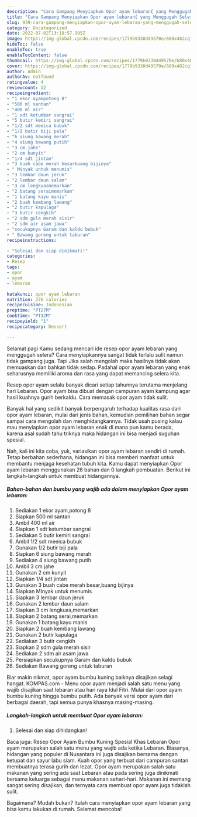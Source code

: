 ```yaml
---
description: "Cara Gampang Menyiapkan Opor ayam lebaran{ yang Menggugah Selera,  Menu Buat lebaran"
title: "Cara Gampang Menyiapkan Opor ayam lebaran{ yang Menggugah Selera,  Menu Buat lebaran"
slug: 939-cara-gampang-menyiapkan-opor-ayam-lebaran-yang-menggugah-selera-menu-buat-lebaran
category: Uncategorized
date: 2022-07-02T13:18:57.995Z
image: https://img-global.cpcdn.com/recipes/1779b9330d49570e/680x482cq70/opor-ayam-lebaran-foto-resep-utama.jpg
hideToc: false
enableToc: true
enableTocContent: false
thumbnail: https://img-global.cpcdn.com/recipes/1779b9330d49570e/680x482cq70/opor-ayam-lebaran-foto-resep-utama.jpg
cover: https://img-global.cpcdn.com/recipes/1779b9330d49570e/680x482cq70/opor-ayam-lebaran-foto-resep-utama.jpg
author: Admin
authorAv: notfound
ratingvalue: 4
reviewcount: 12
recipeingredient:
- "1 ekor ayampotong 8"
- "500 ml santan"
- "400 ml air"
- "1 sdt ketumbar sangrai"
- "5 butir kemiri sangrai"
- "1/2 sdt meeica bubuk"
- "1/2 butir biji pala"
- "6 siung bawang merah"
- "4 siung bawang putih"
- "3 cm jahe"
- "2 cm kunyit"
- "1/4 sdt jintan"
- "3 buah cabe merah besarbuang bijinya"
- " Minyak untuk menumis"
- "3 lembar daun jeruk"
- "2 lembar daun salam"
- "3 cm lengkuasmemarkan"
- "2 batang seraimemarkan"
- "1 batang kayu manis"
- "2 buah kembang lawang"
- "2 butir kapulaga"
- "3 butir cengkih"
- "2 sdm gula merah sisir"
- "2 sdm air asam jawa"
- "secukupnya Garam dan kaldu bubuk"
- " Bawang goreng untuk taburan"
recipeinstructions:

- "Selesai dan siap dinikmati!"
categories:
- Resep
tags:
- opor
- ayam
- lebaran

katakunci: opor ayam lebaran 
nutrition: 276 calories
recipecuisine: Indonesian
preptime: "PT27M"
cooktime: "PT32M"
recipeyield: "1"
recipecategory: Dessert

---
```



Selamat pagi Kamu sedang mencari ide resep opor ayam lebaran yang menggugah selera? Cara menyiapkannya sangat tidak terlalu sulit namun tidak gampang juga. Tapi Jika salah mengolah maka hasilnya tidak akan memuaskan dan bahkan tidak sedap. Padahal opor ayam lebaran yang enak seharusnya memiliki aroma dan rasa yang dapat memancing selera kita.


Resep opor ayam selalu banyak dicari setiap tahunnya terutama menjelang hari Lebaran. Opor ayam bisa dibuat dengan campuran ayam kampung agar hasil kuahnya gurih berkaldu. Cara memasak opor ayam tidak sulit.

Banyak hal yang sedikit banyak berpengaruh terhadap kualitas rasa dari opor ayam lebaran, mulai dari jenis bahan, kemudian pemilihan bahan segar sampai cara mengolah dan menghidangkannya. Tidak usah pusing kalau mau menyiapkan opor ayam lebaran enak di mana pun kamu berada, karena asal sudah tahu triknya maka hidangan ini bisa menjadi suguhan spesial.


Nah, kali ini kita coba, yuk, variasikan opor ayam lebaran sendiri di rumah. Tetap berbahan sederhana, hidangan ini bisa memberi manfaat untuk membantu menjaga kesehatan tubuh kita. Kamu dapat menyiapkan Opor ayam lebaran menggunakan 26 bahan dan 0 langkah pembuatan. Berikut ini langkah-langkah untuk membuat hidangannya.

<!--inarticleads1-->

##### Bahan-bahan dan bumbu yang wajib ada dalam menyiapkan Opor ayam lebaran:

1. Sediakan 1 ekor ayam,potong 8
1. Siapkan 500 ml santan
1. Ambil 400 ml air
1. Siapkan 1 sdt ketumbar sangrai
1. Sediakan 5 butir kemiri sangrai
1. Ambil 1/2 sdt meeica bubuk
1. Gunakan 1/2 butir biji pala
1. Siapkan 6 siung bawang merah
1. Sediakan 4 siung bawang putih
1. Ambil 3 cm jahe
1. Gunakan 2 cm kunyit
1. Siapkan 1/4 sdt jintan
1. Gunakan 3 buah cabe merah besar,buang bijinya
1. Siapkan  Minyak untuk menumis
1. Siapkan 3 lembar daun jeruk
1. Gunakan 2 lembar daun salam
1. Siapkan 3 cm lengkuas,memarkan
1. Siapkan 2 batang serai,memarkan
1. Gunakan 1 batang kayu manis
1. Siapkan 2 buah kembang lawang
1. Gunakan 2 butir kapulaga
1. Sediakan 3 butir cengkih
1. Siapkan 2 sdm gula merah sisir
1. Sediakan 2 sdm air asam jawa
1. Persiapkan secukupnya Garam dan kaldu bubuk
1. Sediakan  Bawang goreng untuk taburan


Biar makin nikmat, opor ayam bumbu kuning baiknya disajikan selagi hangat. KOMPAS.com - Menu opor ayam menjadi salah satu menu yang wajib disajikan saat lebaran atau hari raya Idul Fitri. Mulai dari opor ayam bumbu kuning hingga bumbu putih. Ada banyak versi opor ayam dari berbagai daerah, tapi semua punya khasnya masing-masing. 

<!--inarticleads2-->

##### Langkah-langkah untuk membuat Opor ayam lebaran:


1. Selesai dan siap dihidangkan!

Baca juga: Resep Opor Ayam Bumbu Kuning Spesial Khas Lebaran Opor ayam merupakan salah satu menu yang wajib ada ketika Lebaran. Biasanya, hidangan yang populer di Nusantara ini juga disajikan bersama dengan ketupat dan sayur labu siam. Kuah opor yang terbuat dari campuran santan membuatnya terasa gurih dan lezat. Opor ayam merupakan salah satu makanan yang sering ada saat Lebaran atau pada sering juga dinikmati bersama keluarga sebagai menu makanan sehari-hari. Makanan ini memang sangat sering disajikan, dan ternyata cara membuat opor ayam juga tidaklah sulit. 

Bagaimana? Mudah bukan? Itulah cara menyiapkan opor ayam lebaran yang bisa kamu lakukan di rumah. Selamat mencoba!
